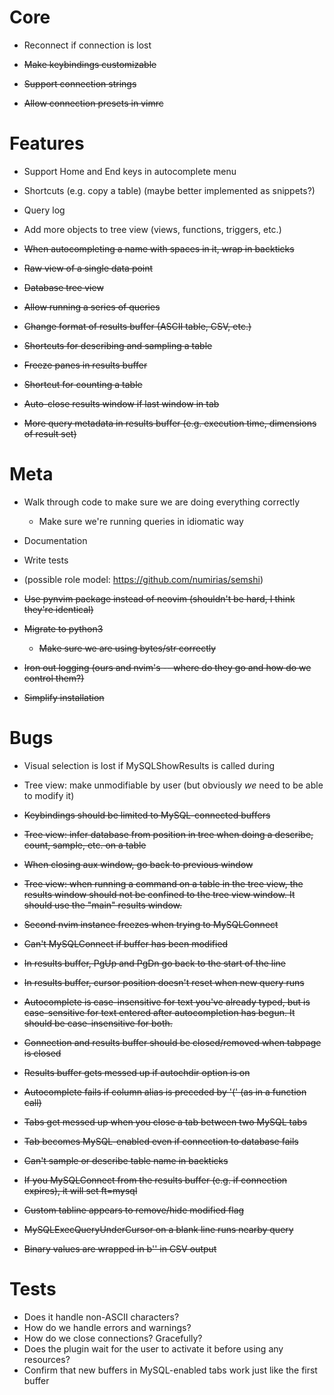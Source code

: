 # Core

  - Reconnect if connection is lost

  - ~~Make keybindings customizable~~
  - ~~Support connection strings~~
  - ~~Allow connection presets in vimrc~~
  
# Features

  - Support Home and End keys in autocomplete menu
  - Shortcuts (e.g. copy a table) (maybe better implemented as snippets?)
  - Query log
  - Add more objects to tree view (views, functions, triggers, etc.)

  - ~~When autocompleting a name with spaces in it, wrap in backticks~~
  - ~~Raw view of a single data point~~
  - ~~Database tree view~~
  - ~~Allow running a series of queries~~
  - ~~Change format of results buffer (ASCII table, CSV, etc.)~~
  - ~~Shortcuts for describing and sampling a table~~
  - ~~Freeze panes in results buffer~~
  - ~~Shortcut for counting a table~~
  - ~~Auto-close results window if last window in tab~~
  - ~~More query metadata in results buffer (e.g. execution time,
    dimensions of result set)~~

# Meta

  - Walk through code to make sure we are doing everything correctly
      - Make sure we're running queries in idiomatic way
  - Documentation
  - Write tests
  - (possible role model: https://github.com/numirias/semshi)

  - ~~Use pynvim package instead of neovim (shouldn't be hard, I think
    they're identical)~~
  - ~~Migrate to python3~~
      - ~~Make sure we are using bytes/str correctly~~
  - ~~Iron out logging (ours and nvim's -- where do they go and how do we
    control them?)~~
  - ~~Simplify installation~~

# Bugs

  - Visual selection is lost if MySQLShowResults is called during
  - Tree view: make unmodifiable by user (but obviously *we* need to be
    able to modify it)

  - ~~Keybindings should be limited to MySQL-connected buffers~~
  - ~~Tree view: infer database from position in tree when doing a describe,
    count, sample, etc. on a table~~
  - ~~When closing aux window, go back to previous window~~
  - ~~Tree view: when running a command on a table in the tree view, the
    results window should not be confined to the tree view window. It
    should use the "main" results window.~~
  - ~~Second nvim instance freezes when trying to MySQLConnect~~
  - ~~Can't MySQLConnect if buffer has been modified~~
  - ~~In results buffer, PgUp and PgDn go back to the start of the line~~
  - ~~In results buffer, cursor position doesn't reset when new query
    runs~~
  - ~~Autocomplete is case-insensitive for text you've already typed, but
    is case-sensitive for text entered after autocompletion has begun. It
    should be case-insensitive for both.~~
  - ~~Connection and results buffer should be closed/removed when tabpage
    is closed~~
  - ~~Results buffer gets messed up if autochdir option is on~~
  - ~~Autocomplete fails if column alias is preceded by '(' (as in a function
    call)~~
  - ~~Tabs get messed up when you close a tab between two MySQL tabs~~
  - ~~Tab becomes MySQL-enabled even if connection to database fails~~
  - ~~Can't sample or describe table name in backticks~~
  - ~~If you MySQLConnect from the results buffer (e.g. if connection expires),
    it will set ft=mysql~~
  - ~~Custom tabline appears to remove/hide modified flag~~
  - ~~MySQLExecQueryUnderCursor on a blank line runs nearby query~~
  - ~~Binary values are wrapped in b'' in CSV output~~

# Tests

  - Does it handle non-ASCII characters?
  - How do we handle errors and warnings?
  - How do we close connections? Gracefully?
  - Does the plugin wait for the user to activate it before using any
    resources?
  - Confirm that new buffers in MySQL-enabled tabs work just like the
    first buffer
